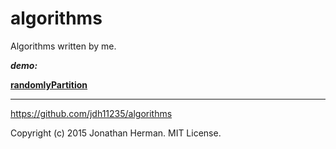 # algorithms

Algorithms written by me.

***demo:***

[**randomlyPartition**](http://jdh11235.github.io/algorithms/demo/randomlyPartition.html)

___

https://github.com/jdh11235/algorithms

Copyright (c) 2015 Jonathan Herman. MIT License.
